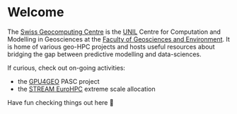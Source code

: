 # Welcome

The [Swiss Geocomputing Centre](https://wp.unil.ch/geocomputing/) is the [UNIL](https://www.unil.ch/index.html) Centre for Computation and Modelling in Geosciences at the [Faculty of Geosciences and Environment](https://www.unil.ch/gse/fr/home/menuinst/faculte/english/studies-at-fgse.html). It is home of various geo-HPC projects and hosts useful resources about bridging the gap between predictive modelling and data-sciences.

If curious, check out on-going activities:
- the [GPU4GEO](https://github.com/PTsolvers/GPU4GEO) PASC project
- the [STREAM EuroHPC](https://eurohpc-ju.europa.eu/access-our-supercomputers/awarded-projects/spontaneous-rearrangment-ice-motion-stream_en) extreme scale allocation

Have fun checking things out here 🚀
